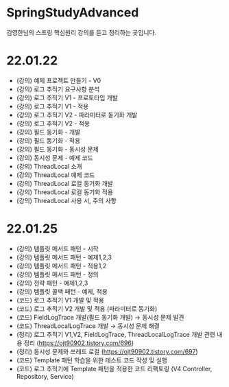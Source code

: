 # SpringStudyAdvanced
김영한님의 스프링 핵심원리 강의를 듣고 정리하는 곳입니다.


# 22.01.22
- (강의) 예제 프로젝트 만들기 - V0
- (강의) 로그 추적기 요구사항 분석
- (강의) 로그 추적기 V1 - 프로토타입 개발
- (강의) 로그 추적기 V1 - 적용
- (강의) 로그 추적기 V2 - 파라미터로 동기화 개발
- (강의) 로그 추적기 V2 - 적용
- (강의) 필드 동기화 - 개발
- (강의) 필드 동기화 - 적용
- (강의) 필드 동기화 - 동시성 문제
- (강의) 동시성 문제 - 예제 코드
- (강의) ThreadLocal 소개
- (강의) ThreadLocal 예제 코드
- (강의) ThreadLocal 로컬 동기화 개발
- (강의) ThreadLocal 로컬 동기화 적용
- (강의) ThreadLocal 사용 시, 주의 사항

# 22.01.25
- (강의) 템플릿 메서드 패턴 - 시작
- (강의) 템플릿 메서드 패턴 - 예제1,2,3
- (강의) 템플릿 메서드 패턴 - 적용1,2
- (강의) 템플릿 메서드 패턴 - 정의
- (강의) 전략 패턴 - 예제1,2,3
- (강의) 템플릿 콜백 패턴 - 예제, 적용 
- (코드) 로그 추적기 V1 개발 및 적용
- (코드) 로그 추적기 V2 개발 및 적용 (파라미터로 동기화)
- (코드) FieldLogTrace 개발(필드 동기화 개발) → 동시성 문제 발견
- (코드) ThreadLocalLogTrace 개발 → 동시성 문제 해결 
- (정리) 로그 추적기 V1,V2, FieldLogTrace, ThreadLocalLogTrace 개발 관련 내용 정리 (https://ojt90902.tistory.com/696)
- (정리) 동시성 문제와 쓰레드 로컬 (https://ojt90902.tistory.com/697)
- (코드) Template 패턴 학습을 위한 테스트 코드 작성 및 실행
- (코드) 로그 추적기에 Template 패턴을 적용한 코드 리팩토링 (V4 Controller, Repository, Service)
